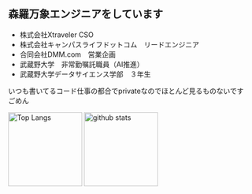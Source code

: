 ## 森羅万象エンジニアをしています

<ul>
  <li>株式会社Xtraveler CSO</li>
  <li>株式会社キャンパスライフドットコム　リードエンジニア</li>
  <li>合同会社DMM.com　営業企画</li>
  <li>武蔵野大学　非常勤嘱託職員（AI推進）</li>
  <li>武蔵野大学データサイエンス学部　３年生</li>
    
</ul>
いつも書いてるコード仕事の都合でprivateなのでほとんど見るものないです　ごめん
<p align="left"> 
  <img alt="Top Langs" height="150px" src="https://github-readme-stats.vercel.app/api/top-langs/?username=ituyama&layout=compact&show_icons=true&theme=onedark" />
  <img alt="github stats" height="150px" src="https://github-readme-stats.vercel.app/api?username=ituyama&theme=onedark&show_icons=ture" />
</p>
